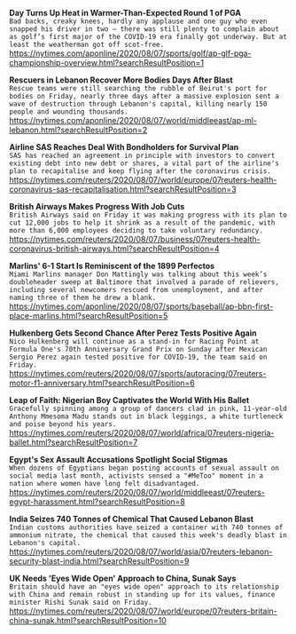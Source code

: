 **Day Turns Up Heat in Warmer-Than-Expected Round 1 of PGA**\
`Bad backs, creaky knees, hardly any applause and one guy who even snapped his driver in two — there was still plenty to complain about as golf’s first major of the COVID-19 era finally got underway. But at least the weatherman got off scot-free. `\
https://nytimes.com/aponline/2020/08/07/sports/golf/ap-glf-pga-championship-overview.html?searchResultPosition=1

**Rescuers in Lebanon Recover More Bodies Days After Blast**\
`Rescue teams were still searching the rubble of Beirut's port for bodies on Friday, nearly three days after a massive explosion sent a wave of destruction through Lebanon's capital, killing nearly 150 people and wounding thousands. `\
https://nytimes.com/aponline/2020/08/07/world/middleeast/ap-ml-lebanon.html?searchResultPosition=2

**Airline SAS Reaches Deal With Bondholders for Survival Plan**\
`SAS has reached an agreement in principle with investors to convert existing debt into new debt or shares, a vital part of the airline's plan to recapitalise and keep flying after the coronavirus crisis.`\
https://nytimes.com/reuters/2020/08/07/world/europe/07reuters-health-coronavirus-sas-recapitalisation.html?searchResultPosition=3

**British Airways Makes Progress With Job Cuts**\
`British Airways said on Friday it was making progress with its plan to cut 12,000 jobs to help it shrink as a result of the pandemic, with more than 6,000 employees deciding to take voluntary redundancy. `\
https://nytimes.com/reuters/2020/08/07/business/07reuters-health-coronavirus-british-airways.html?searchResultPosition=4

**Marlins' 6-1 Start Is Reminiscent of the 1899 Perfectos**\
`Miami Marlins manager Don Mattingly was talking about this week’s doubleheader sweep at Baltimore that involved a parade of relievers, including several newcomers rescued from unemployment, and after naming three of them he drew a blank. `\
https://nytimes.com/aponline/2020/08/07/sports/baseball/ap-bbn-first-place-marlins.html?searchResultPosition=5

**Hulkenberg Gets Second Chance After Perez Tests Positive Again**\
`Nico Hulkenberg will continue as a stand-in for Racing Point at Formula One's 70th Anniversary Grand Prix on Sunday after Mexican Sergio Perez again tested positive for COVID-19, the team said on Friday.`\
https://nytimes.com/reuters/2020/08/07/sports/autoracing/07reuters-motor-f1-anniversary.html?searchResultPosition=6

**Leap of Faith: Nigerian Boy Captivates the World With His Ballet**\
`Gracefully spinning among a group of dancers clad in pink, 11-year-old Anthony Mmesoma Madu stands out in black leggings, a white turtleneck and poise beyond his years.`\
https://nytimes.com/reuters/2020/08/07/world/africa/07reuters-nigeria-ballet.html?searchResultPosition=7

**Egypt's Sex Assault Accusations Spotlight Social Stigmas**\
`When dozens of Egyptians began posting accounts of sexual assault on social media last month, activists sensed a "#MeToo" moment in a nation where women have long felt disadvantaged.`\
https://nytimes.com/reuters/2020/08/07/world/middleeast/07reuters-egypt-harassment.html?searchResultPosition=8

**India Seizes 740 Tonnes of Chemical That Caused Lebanon Blast**\
`Indian customs authorities have seized a container with 740 tonnes of ammonium nitrate, the chemical that caused this week's deadly blast in Lebanon's capital.`\
https://nytimes.com/reuters/2020/08/07/world/asia/07reuters-lebanon-security-blast-india.html?searchResultPosition=9

**UK Needs 'Eyes Wide Open' Approach to China, Sunak Says**\
`Britain should have an "eyes wide open" approach to its relationship with China and remain robust in standing up for its values, finance minister Rishi Sunak said on Friday. `\
https://nytimes.com/reuters/2020/08/07/world/europe/07reuters-britain-china-sunak.html?searchResultPosition=10

